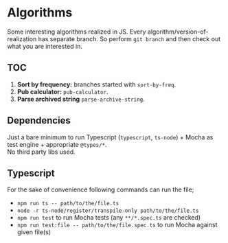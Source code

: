 # Algorithms

Some interesting algorithms realized in JS.
Every algorithm/version-of-realization has separate branch. So perform `git branch` and then check out what you are interested in.

## TOC

1. **Sort by frequency:** branches started with `sort-by-freq`.
2. **Pub calculator:** `pub-calculator`.
3. **Parse archived string** `parse-archive-string`.

## Dependencies

Just a bare minimum to run Typescript (`typescript`, `ts-node`) + Mocha as test engine + appropriate `@types/*`.  
No third party libs used.

## Typescript

For the sake of convenience following commands can run the file;

- `npm run ts -- path/to/the/file.ts`
- `node -r ts-node/register/transpile-only path/to/the/file.ts`
- `npm run test` to run Mocha tests (any `**/*.spec.ts` are checked)
- `npm run test:file -- path/to/the/file.spec.ts` to run Mocha against given file(s)
